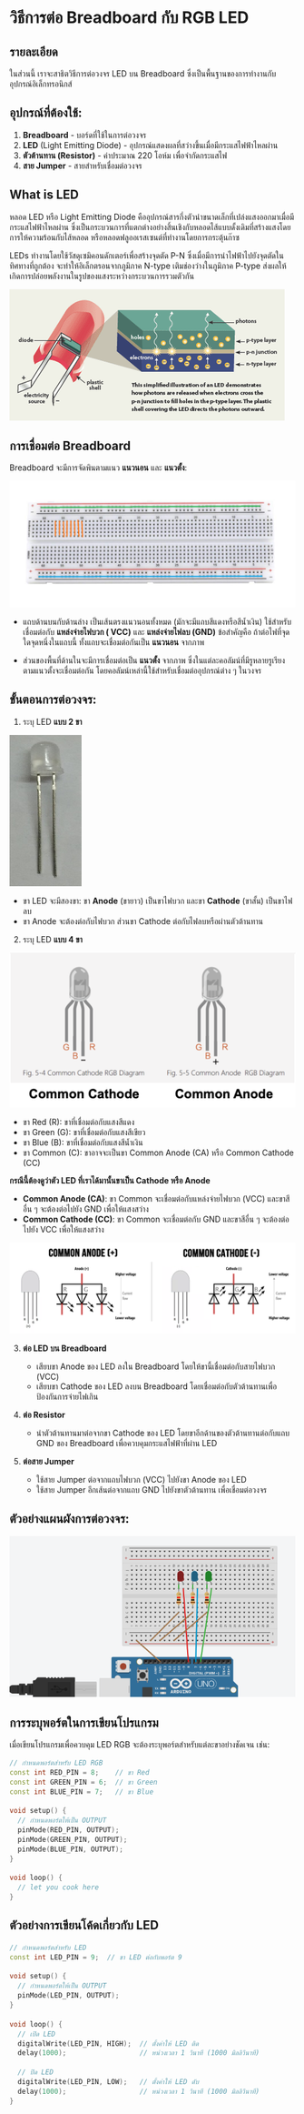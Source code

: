 # วิธีการต่อ Breadboard กับ RGB LED

## รายละเอียด

ในส่วนนี้ เราจะสาธิตวิธีการต่อวงจร LED บน Breadboard ซึ่งเป็นพื้นฐานของการทำงานกับอุปกรณ์อิเล็กทรอนิกส์

## อุปกรณ์ที่ต้องใช้:

1. **Breadboard** - บอร์ดที่ใช้ในการต่อวงจร
2. **LED** (Light Emitting Diode) - อุปกรณ์แสดงผลที่สว่างขึ้นเมื่อมีกระแสไฟฟ้าไหลผ่าน
3. **ตัวต้านทาน (Resistor)** - ค่าประมาณ 220 โอห์ม เพื่อจำกัดกระแสไฟ
4. **สาย Jumper** - สายสำหรับเชื่อมต่อวงจร

## What is LED

หลอด LED หรือ Light Emitting Diode คืออุปกรณ์สารกึ่งตัวนำขนาดเล็กที่เปล่งแสงออกมาเมื่อมีกระแสไฟฟ้าไหลผ่าน
ซึ่งเป็นกระบวนการที่แตกต่างอย่างสิ้นเชิงกับหลอดไส้แบบดั้งเดิมที่สร้างแสงโดยการให้ความร้อนกับไส้หลอด
หรือหลอดฟลูออเรสเซนต์ที่ทำงานโดยการกระตุ้นก๊าซ

LEDs ทำงานโดยใช้วัสดุเซมิคอนดักเตอร์เพื่อสร้างจุดตัด P-N ซึ่งเมื่อมีการนำไฟฟ้าไปยังจุดตัดในทิศทางที่ถูกต้อง
จะทำให้อิเล็กตรอนจากภูมิภาค N-type เติมช่องว่างในภูมิภาค P-type
ส่งผลให้เกิดการปล่อยพลังงานในรูปของแสงระหว่างกระบวนการรวมตัวกัน

![LED.gif](files/img/LED.gif)

## การเชื่อมต่อ Breadboard

Breadboard จะมีการจัดพินตามแนว **แนวนอน** และ **แนวตั้ง**:

![BREAD](files/img/breadboard_01.png)

- แถบด้านบนกับด้านล่าง เป็นเส้นตรงแนวนอนทั้งหมด (มักจะมีแถบสีแดงหรือสีน้ำเงิน) ใช้สำหรับเชื่อมต่อกับ **แหล่งจ่ายไฟบวก (
  VCC)** และ **แหล่งจ่ายไฟลบ (GND)** ข้อสำคัญคือ ถ้าต่อไฟที่จุดใดจุดหนึ่งในแถบนี้ ทั้งแถบจะเชื่อมต่อกันเป็น **แนวนอน**
  จากภาพ

- ส่วนของพื้นที่ด้านในจะมีการเชื่อมต่อเป็น **แนวตั้ง** จากภาพ
  ซึ่งในแต่ละคอลัมน์ที่มีรูหลายรูเรียงตามแนวตั้งจะเชื่อมต่อกัน โดยคอลัมน์เหล่านี้ใช้สำหรับเชื่อมต่ออุปกรณ์ต่าง ๆ ในวงจร

## ขั้นตอนการต่อวงจร:

1. ระบุ LED **แบบ 2 ขา**

![LED 2 Pin](files/img/led_2legs.jpeg)

- ขา LED จะมีสองขา: ขา **Anode** (ขายาว) เป็นขาไฟบวก และขา **Cathode** (ขาสั้น) เป็นขาไฟลบ
- ขา Anode จะต้องต่อกับไฟบวก ส่วนขา Cathode ต่อกับไฟลบหรือผ่านตัวต้านทาน

2. ระบุ LED **แบบ 4 ขา**

![LED 4 Pin](files/img/led_4legs.png)

- ขา Red (R): ขาที่เชื่อมต่อกับแสงสีแดง
- ขา Green (G): ขาที่เชื่อมต่อกับแสงสีเขียว
- ขา Blue (B): ขาที่เชื่อมต่อกับแสงสีน้ำเงิน
- ขา Common (C): ขาอาจจะเป็นขา Common Anode (CA) หรือ Common Cathode (CC)

**กรณีนี้ต้องดูว่าตัว LED ที่เราได้มานั้นขาเป็น Cathode หรือ Anode**

- **Common Anode (CA)**: ขา Common จะเชื่อมต่อกับแหล่งจ่ายไฟบวก (VCC) และขาสีอื่น ๆ จะต้องต่อไปยัง GND เพื่อให้แสงสว่าง
- **Common Cathode (CC)**: ขา Common จะเชื่อมต่อกับ GND และขาสีอื่น ๆ จะต้องต่อไปยัง VCC เพื่อให้แสงสว่าง

![RgbLEDS_CommonAnodeVsCommonCathode.png](files/img/RgbLEDS_CommonAnodeVsCommonCathode.png)

3. **ต่อ LED บน Breadboard**
    - เสียบขา Anode ของ LED ลงใน Breadboard โดยให้ขานี้เชื่อมต่อกับสายไฟบวก (VCC)
    - เสียบขา Cathode ของ LED ลงบน Breadboard โดยเชื่อมต่อกับตัวต้านทานเพื่อป้องกันการจ่ายไฟเกิน

4. **ต่อ Resistor**
    - นำตัวต้านทานมาต่อจากขา Cathode ของ LED โดยขาอีกด้านของตัวต้านทานต่อกับแถบ GND ของ Breadboard
      เพื่อควบคุมกระแสไฟฟ้าที่ผ่าน LED

5. **ต่อสาย Jumper**
    - ใช้สาย Jumper ต่อจากแถบไฟบวก (VCC) ไปยังขา Anode ของ LED
    - ใช้สาย Jumper อีกเส้นต่อจากแถบ GND ไปยังขาตัวต้านทาน เพื่อเชื่อมต่อวงจร

## ตัวอย่างแผนผังการต่อวงจร:

![EXAMPLE](files/img/example_circuit.png)

## การระบุพอร์ตในการเขียนโปรแกรม

เมื่อเขียนโปรแกรมเพื่อควบคุม LED RGB จะต้องระบุพอร์ตสำหรับแต่ละขาอย่างชัดเจน เช่น:

```cpp
// กำหนดพอร์ตสำหรับ LED RGB
const int RED_PIN = 8;    // ขา Red
const int GREEN_PIN = 6;  // ขา Green
const int BLUE_PIN = 7;   // ขา Blue

void setup() {
  // กำหนดพอร์ตให้เป็น OUTPUT
  pinMode(RED_PIN, OUTPUT);
  pinMode(GREEN_PIN, OUTPUT);
  pinMode(BLUE_PIN, OUTPUT);
}

void loop() {
  // let you cook here
}
```

## ตัวอย่างการเขียนโค้ดเกี่ยวกับ LED

```cpp
// กำหนดพอร์ตสำหรับ LED
const int LED_PIN = 9;  // ขา LED ต่อกับพอร์ต 9

void setup() {
  // กำหนดพอร์ตให้เป็น OUTPUT
  pinMode(LED_PIN, OUTPUT);
}

void loop() {
  // เปิด LED
  digitalWrite(LED_PIN, HIGH);  // ตั้งค่าให้ LED ติด
  delay(1000);                  // หน่วงเวลา 1 วินาที (1000 มิลลิวินาที)

  // ปิด LED
  digitalWrite(LED_PIN, LOW);   // ตั้งค่าให้ LED ดับ
  delay(1000);                  // หน่วงเวลา 1 วินาที (1000 มิลลิวินาที)
}
```
